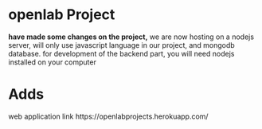# openlab Project

**have made some changes on the project,**
we are now hosting on a nodejs server, will only use javascript language in our project, and mongodb database.
for development of the backend part, you will need nodejs installed on your computer
<br>
<h1>Adds</h1>
web application link https://openlabprojects.herokuapp.com/


